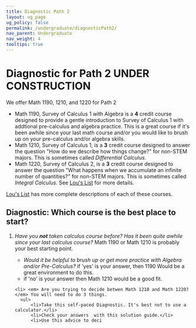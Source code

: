 ```yaml
---
title: Diagnostic Path 2
layout: ug_page
ug_policy: false
permalink: /undergraduate/diagnosticPath2/
nav_parent: Undergraduate
nav_weight: 4
tooltips: true
---
```


<h1 class="mb-4">Diagnostic for Path 2 UNDER CONSTRUCTION</h1>

<p> We offer Math 1190, 1210, and 1220 for Path 2 </p>
<div class=diagnostic>
 <ul>
    <li> <span class="bolded">Math 1190</span>, Survey of Calculus 1 with Algebra is a <strong>4</strong> credit course designed to provide a gentle introduction to Survey of Calculus 1 with addtional pre-calculus and algebra practice.  This is a great course if it's been awhile since your last math course and/or you would like to brush up on your pre-calculus and/or algebra skills.  </li>
    <li> <span class="bolded">Math 1210</span>, Survey of Calculus 1, is a <strong>3</strong> credit course designed to answer the question "How do we describe how things change?" for non-STEM majors.  This is sometimes called <i>Differential Calculus</i>.  </li>
      <li> <span class="bolded">Math 1220</span>, Survey of Calculus 2, is a <strong>3</strong> credit course designed to answer the question "What happens when we accumulate an infinite number of quantities?"  for non-STEM majors. This is sometimes called <i>Integral Calculus</i>.  See  <a href=" https://louslist.org/CC/Mathematics.html">Lou's List</a> for more details.</li>
  </ul>
  
  

 <span class="bolded"> <a href=" https://louslist.org/CC/Mathematics.html">Lou's List</a></span> has more complete descriptions of each of these courses.
 </div>
 
 ## Diagnostic: Which course is the best place to start?  
 <ol>
    <li><em>Have you <strong>not</strong> taken calculus course before?  Has it been quite awhile since your last calculus course?</em> Math 1190 or Math 1210 is probably your best starting point.</li>
    <ul>
    <li><em> Would it be helpful to brush up or get more practice with Algebra and/or Pre-Calculus?</em> if 'yes' is your answer, then 1190 Would be a great environment to do this. </li>
     <li>if 'no' is your answer then Math 1210 would be a good fit. 
    </ul>
  
    <li> <em> Are you trying to decide betwen Math 1210 and Math 1220?</em> You will need to do 3 things.
      <ul>
          <li>Take this self-paced Diagnostic. It's best not to use a calculator.</li>
          <li>Check your answers  with this solution guide.</li>
          <li>Use this advice to deci
 
